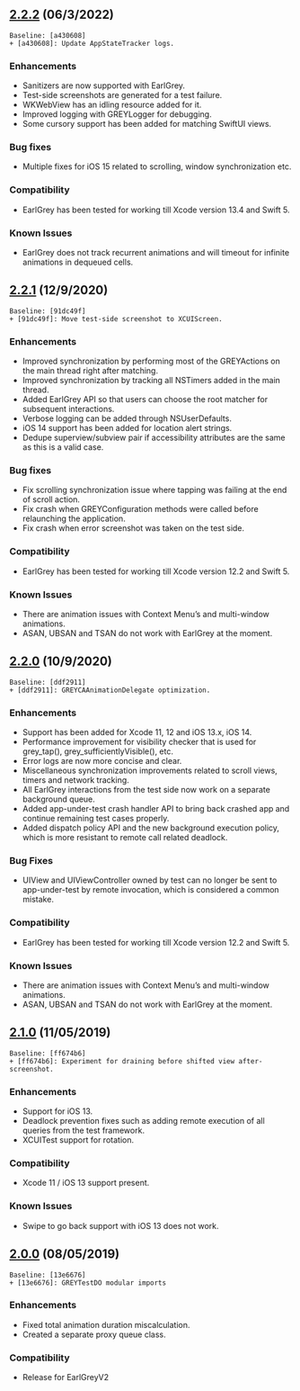 ## [2.2.2](https://github.com/google/EarlGrey/tree/2.2.2) (06/3/2022)
```
Baseline: [a430608]
+ [a430608]: Update AppStateTracker logs.
```

### Enhancements
* Sanitizers are now supported with EarlGrey.
* Test-side screenshots are generated for a test failure.
* WKWebView has an idling resource added for it.
* Improved logging with GREYLogger for debugging.
* Some cursory support has been added for matching SwiftUI views.

### Bug fixes
* Multiple fixes for iOS 15 related to scrolling, window synchronization etc.

### Compatibility
* EarlGrey has been tested for working till Xcode version 13.4 and Swift 5.

### Known Issues
* EarlGrey does not track recurrent animations and will timeout for infinite animations in dequeued
  cells.

## [2.2.1](https://github.com/google/EarlGrey/tree/2.2.1) (12/9/2020)
```
Baseline: [91dc49f]
+ [91dc49f]: Move test-side screenshot to XCUIScreen.
```

### Enhancements
* Improved synchronization by performing most of the GREYActions on the main thread right after matching.
* Improved synchronization by tracking all NSTimers added in the main thread.
* Added EarlGrey API so that users can choose the root matcher for subsequent interactions.
* Verbose logging can be added through NSUserDefaults.
* iOS 14 support has been added for location alert strings.
* Dedupe superview/subview pair if accessibility attributes are the same as this is a valid case.

### Bug fixes
* Fix scrolling synchronization issue where tapping was failing at the end of scroll action.
* Fix crash when GREYConfiguration methods were called before relaunching the application.
* Fix crash when error screenshot was taken on the test side.

### Compatibility
* EarlGrey has been tested for working till Xcode version 12.2 and Swift 5.

### Known Issues
* There are animation issues with Context Menu’s and multi-window animations.
* ASAN, UBSAN and TSAN do not work with EarlGrey at the moment.

## [2.2.0](https://github.com/google/EarlGrey/tree/2.2.0) (10/9/2020)
```
Baseline: [ddf2911]
+ [ddf2911]: GREYCAAnimationDelegate optimization.
```

### Enhancements
* Support has been added for Xcode 11, 12 and iOS 13.x, iOS 14.
* Performance improvement for visibility checker that is used for grey_tap(), grey_sufficientlyVisible(), etc.
* Error logs are now more concise and clear.
* Miscellaneous synchronization improvements related to scroll views, timers and network tracking.
* All EarlGrey interactions from the test side now work on a separate background queue.
* Added app-under-test crash handler API to bring back crashed app and continue remaining test cases properly.
* Added dispatch policy API and the new background execution policy, which is more resistant to remote call related deadlock.

### Bug Fixes
* UIView and UIViewController owned by test can no longer be sent to app-under-test by remote invocation, which is considered a common mistake.

### Compatibility
* EarlGrey has been tested for working till Xcode version 12.2 and Swift 5.

### Known Issues
* There are animation issues with Context Menu’s and multi-window animations.
* ASAN, UBSAN and TSAN do not work with EarlGrey at the moment.

## [2.1.0](https://github.com/google/EarlGrey/tree/2.0.0) (11/05/2019)
```
Baseline: [ff674b6]
+ [ff674b6]: Experiment for draining before shifted view after-screenshot.
```

### Enhancements
* Support for iOS 13.
* Deadlock prevention fixes such as adding remote execution of all queries from the test framework.
* XCUITest support for rotation.

### Compatibility
* Xcode 11 / iOS 13 support present.

### Known Issues
* Swipe to go back support with iOS 13 does not work.


## [2.0.0](https://github.com/google/EarlGrey/tree/2.0.0) (08/05/2019)
```
Baseline: [13e6676]
+ [13e6676]: GREYTestDO modular imports
```

### Enhancements
* Fixed total animation duration miscalculation.
* Created a separate proxy queue class.

### Compatibility
* Release for EarlGreyV2
